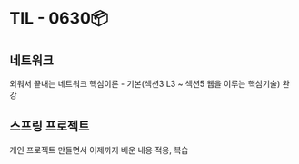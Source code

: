 # TIL - 0630📦

## 네트워크
외워서 끝내는 네트워크 핵심이론 - 기본(섹션3 L3 ~ 섹션5 웹을 이루는 핵심기술) 완강  
  
## 스프링 프로젝트
개인 프로젝트 만들면서 이제까지 배운 내용 적용, 복습
